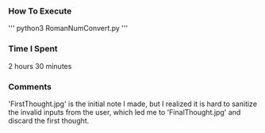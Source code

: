 ### How To Execute
'''
python3 RomanNumConvert.py
'''

### Time I Spent
2 hours 30 minutes

### Comments
'FirstThought.jpg' is the initial note I made, but I realized it is hard to sanitize the invalid inputs from the user, which led me to 'FinalThought.jpg' and discard the first thought.